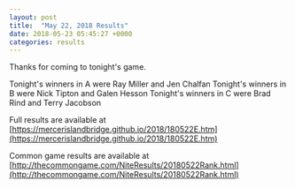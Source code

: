 ```yaml
---
layout: post
title:  "May 22, 2018 Results"
date: 2018-05-23 05:45:27 +0000
categories: results
---
```

Thanks for coming to tonight's game.

Tonight's winners in A were Ray Miller and Jen Chalfan
Tonight's winners in B were Nick Tipton and Galen Hesson
Tonight's winners in C were Brad Rind and Terry Jacobson

Full results are available at [https://mercerislandbridge.github.io/2018/180522E.htm](https://mercerislandbridge.github.io/2018/180522E.htm)

Common game results are available at [http://thecommongame.com/NiteResults/20180522Rank.html](http://thecommongame.com/NiteResults/20180522Rank.html)
